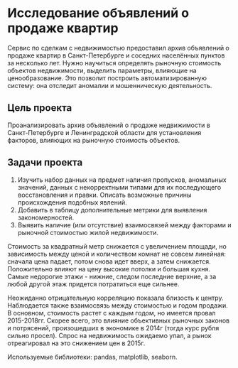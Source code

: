 # Исследование объявлений о продаже квартир

Сервис по сделкам с недвижимостью предоставил архив объявлений о продаже квартир в Санкт-Петербурге и соседних населённых пунктов за несколько лет. Нужно научиться определять рыночную стоимость объектов недвижимости, выделить параметры, влияющие на ценообразование. Это позволит построить автоматизированную систему: она отследит аномалии и мошенническую деятельность.

## Цель проекта

Проанализировать архив объявлений о продаже недвижимости в Санкт-Петербурге и Ленинградской области для установления факторов, влияющих на рыночную стоимость объектов.

## Задачи проекта

1.	Изучить набор данных на предмет наличия пропусков, аномальных значений, данных с некорректными типами для их последующего восстановления и правки. Описать возможные причины происхождения подобных явлений.
2.	Добавить в таблицу дополнительные метрики для выявления закономерностей.
3.	Выявить наличие (или отсутствие) взаимосвязей между факторами и рыночной стоимостью жилой недвижимости.

Стоимость за квадратный метр снижается с увеличением площади, но зависимость между ценой и количеством комнат не совсем линейная: сначала цена падает, потом снова идет вверх, а затем снижается. Положительно влияют на цену высокие потолки и большая кухня. Самые недорогие этажи - нижние, следом последние верхние, а за любой другой этаж придется потратиться еще сильнее.

Неожиданно отрицательную корреляцию показала близость к центру. Наблюдается также взаимосвязь между стоимостью и годом продажи. В основном, стоимость растет с каждым годом, но имеется провал 2015-2018гг. Скорее всего, это влияние объективных рыночных законов и потрясений, произошедших в экономике в 2014г (тогда курс рубля сильно просел). Спрос на недвижимость ожидаемо упал, а рынок отреагировал на это снижением цен в 2015г.

Используемые библиотеки: pandas, matplotlib, seaborn.
